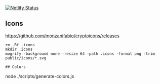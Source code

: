 [![Netlify Status](https://api.netlify.com/api/v1/badges/a731ba80-19b1-4218-a2c2-b569b3811787/deploy-status)](https://app.netlify.com/sites/same-basket/deploys)

## Icons

https://github.com/monzanifabio/cryptoicons/releases

```
rm -Rf .icons
mkdir .icons
mogrify -background none -resize 64 -path .icons -format png -trim public/icons/*.svg

## Colors
```

node ./scripts/generate-colors.js

```

```
